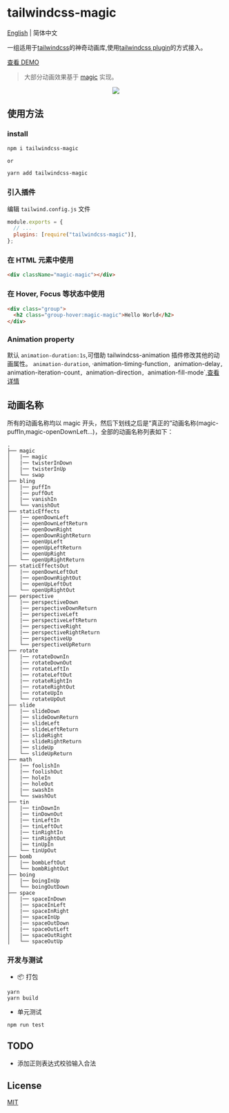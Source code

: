 # tailwindcss-magic

[English](./README.md) | 简体中文

一组适用于[tailwindcss](https://tailwindcss.com/)的神奇动画库,使用[tailwindcss plugin](https://tailwindcss.com/docs/plugins)的方式接入。

[查看 DEMO]()

> 大部分动画效果基于 [magic](https://github.com/miniMAC/magic) 实现。

<div style="text-align:center" align="center">
  <img src="https://p1.music.126.net/T4JA1NmZlSTZZZK4EgBncA==/109951164699178486.gif" />
</div>

## 使用方法

### install

```sh
npm i tailwindcss-magic

or

yarn add tailwindcss-magic
```

### 引入插件

编辑 `tailwind.config.js` 文件

```js
module.exports = {
  // ...
  plugins: [require("tailwindcss-magic")],
};
```

### 在 HTML 元素中使用

```html
<div className="magic-magic"></div>
```

### 在 Hover, Focus 等状态中使用

```html
<div class="group">
  <h2 class="group-hover:magic-magic">Hello World</h2>
</div>
```

### Animation property

默认 `animation-duration:1s`,可借助 tailwindcss-animation 插件修改其他的动画属性。 `animation-duration`, ·animation-timing-function`, `animation-delay`, `animation-iteration-count`, `animation-direction`, `animation-fill-mode`,[查看详情](TODO)

## 动画名称

所有的动画名称均以 magic 开头，然后下划线之后是“真正的”动画名称(magic-puffIn,magic-openDownLeft...)，全部的动画名称列表如下：

```
.
├── magic
│   |── magic
│   |── twisterInDown
│   |── twisterInUp
│   └── swap
├── bling
│   |── puffIn
│   |── puffOut
│   |── vanishIn
│   └── vanishOut
├── staticEffects
│   |── openDownLeft
│   |── openDownLeftReturn
│   |── openDownRight
│   |── openDownRightReturn
│   |── openUpLeft
│   |── openUpLeftReturn
│   |── openUpRight
│   └── openUpRightReturn
├── staticEffectsOut
│   |── openDownLeftOut
│   |── openDownRightOut
│   |── openUpLeftOut
│   └── openUpRightOut
├── perspective
│   |── perspectiveDown
│   |── perspectiveDownReturn
│   |── perspectiveLeft
│   |── perspectiveLeftReturn
│   |── perspectiveRight
│   |── perspectiveRightReturn
│   |── perspectiveUp
│   └── perspectiveUpReturn
├── rotate
│   |── rotateDownIn
│   |── rotateDownOut
│   |── rotateLeftIn
│   |── rotateLeftOut
│   |── rotateRightIn
│   |── rotateRightOut
│   |── rotateUpIn
│   └── rotateUpOut
├── slide
│   |── slideDown
│   |── slideDownReturn
│   |── slideLeft
│   |── slideLeftReturn
│   |── slideRight
│   |── slideRightReturn
│   |── slideUp
│   └── slideUpReturn
├── math
│   |── foolishIn
│   |── foolishOut
│   |── holeIn
│   |── holeOut
│   |── swashIn
│   └── swashOut
├── tin
│   |── tinDownIn
│   |── tinDownOut
│   |── tinLeftIn
│   |── tinLeftOut
│   |── tinRightIn
│   |── tinRightOut
│   |── tinUpIn
│   └── tinUpOut
├── bomb
│   |── bombLeftOut
│   └── bombRightOut
├── boing
│   |── boingInUp
│   └── boingOutDown
├── space
│   |── spaceInDown
│   |── spaceInLeft
│   |── spaceInRight
│   |── spaceInUp
│   |── spaceOutDown
│   |── spaceOutLeft
│   |── spaceOutRight
│   └── spaceOutUp
```

### 开发与测试

- 📦 打包

```
yarn
yarn build
```

- 单元测试

```
npm run test
```

## TODO

- 添加正则表达式校验输入合法

## License

[MIT](./LICENSE)
